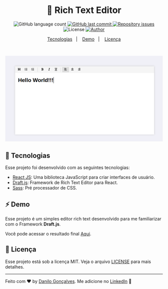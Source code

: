 <h1 align="center">
  📝 Rich Text Editor
</h1>

<p align="center">
  <img alt="GitHub language count" src="https://img.shields.io/github/languages/count/goncadanilo/rich-text-editor.svg">

  <a href="https://github.com/goncadanilo/rich-text-editor/commits/master">
    <img alt="GitHub last commit" src="https://img.shields.io/github/last-commit/goncadanilo/rich-text-editor.svg">
  </a>

  <a href="https://github.com/goncadanilo/rich-text-editor/issues">
    <img alt="Repository issues" src="https://img.shields.io/github/issues/goncadanilo/rich-text-editor.svg">
  </a>

  <img alt="License" src="https://img.shields.io/badge/license-MIT-brightgreen">

  <a href="https://github.com/goncadanilo/">
    <img alt="Author" src="https://img.shields.io/badge/author-Danilo%20Gon%C3%A7alves-blue">
  </a>
</p>

<p align="center">
  <a href="#-tecnologias">Tecnologias</a>&nbsp;&nbsp;&nbsp;|&nbsp;&nbsp;&nbsp;
  <a href="#-demo">Demo</a>&nbsp;&nbsp;&nbsp;|&nbsp;&nbsp;&nbsp;
  <a href="#-licença">Licença</a>
</p>

<br>

<p align="center">
  <img alt="Rich Text Editor" src=".github/rich-text-editor.png">
</p>

## 🚀 Tecnologias

Esse projeto foi desenvolvido com as seguintes tecnologias:

- [React JS](https://pt-br.reactjs.org/): Uma biblioteca JavaScript para criar interfaces de usuário.
- [Draft.js](https://draftjs.org/): Framework de Rich Text Editor para React.
- [Sass](https://sass-lang.com/): Pré processador de CSS.

## ⚡ Demo

Esse projeto é um simples editor rich text desenvolvido para me familiarizar com o Framework **Draft.js**.

Você pode acessar o resultado final [Aqui](https://reacteditor.netlify.app/).

## 📝 Licença

Esse projeto está sob a licença MIT. Veja o arquivo [LICENSE](LICENSE.md) para mais detalhes.

---

Feito com ♥ by [Danilo Gonçalves](https://github.com/goncadanilo). Me adicione no [LinkedIn](https://www.linkedin.com/in/goncadanilo/) :wave:

